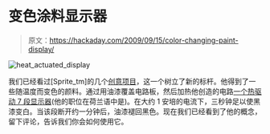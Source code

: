 # 变色涂料显示器

> 原文：<https://hackaday.com/2009/09/15/color-changing-paint-display/>

![heat_actuated_display](img/6481da7b58fe4e4e15c6063ac4e6b1d6.png "heat_actuated_display")

我们已经看过[Sprite_tm]的几个[创意项目](http://hackaday.com/2009/08/06/serial-hacking-with-an-attiny2313/)，这一个树立了新的标杆。他得到了一些随温度而变色的颜料。通过用油漆覆盖电路板，然后加热他创造的电路[一个热驱动 7 段显示器](http://gathering.tweakers.net/forum/view_message/31830667)(他的职位在荷兰语中是)。在大约 1 安培的电流下，三秒钟足以使黑漆变白。当该段断开约一分钟后，油漆褪回黑色。现在我们已经看到了他的概念，留下评论，告诉我们你会如何使用它。